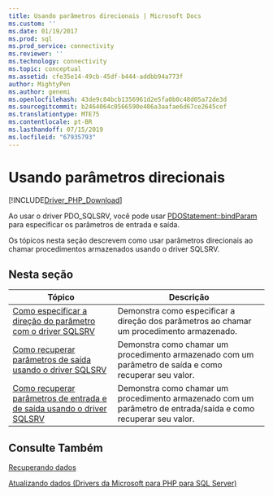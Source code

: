 ```yaml
---
title: Usando parâmetros direcionais | Microsoft Docs
ms.custom: ''
ms.date: 01/19/2017
ms.prod: sql
ms.prod_service: connectivity
ms.reviewer: ''
ms.technology: connectivity
ms.topic: conceptual
ms.assetid: cfe35e14-49cb-45df-b444-addbb94a773f
author: MightyPen
ms.author: genemi
ms.openlocfilehash: 43de9c84bcb1356961d2e5fa0b0c48d05a72de3d
ms.sourcegitcommit: b2464064c0566590e486a3aafae6d67ce2645cef
ms.translationtype: MTE75
ms.contentlocale: pt-BR
ms.lasthandoff: 07/15/2019
ms.locfileid: "67935793"
---
```

# <a name="using-directional-parameters"></a>Usando parâmetros direcionais
[!INCLUDE[Driver_PHP_Download](../../includes/driver_php_download.md)]

Ao usar o driver PDO_SQLSRV, você pode usar [PDOStatement::bindParam](../../connect/php/pdostatement-bindparam.md) para especificar os parâmetros de entrada e saída.  
  
Os tópicos nesta seção descrevem como usar parâmetros direcionais ao chamar procedimentos armazenados usando o driver SQLSRV.  
  
## <a name="in-this-section"></a>Nesta seção  
  
|Tópico|Descrição|  
|---------|---------------|  
|[Como especificar a direção do parâmetro com o driver SQLSRV](../../connect/php/how-to-specify-parameter-direction-using-the-sqlsrv-driver.md)|Demonstra como especificar a direção dos parâmetros ao chamar um procedimento armazenado.|  
|[Como recuperar parâmetros de saída usando o driver SQLSRV](../../connect/php/how-to-retrieve-output-parameters-using-the-sqlsrv-driver.md)|Demonstra como chamar um procedimento armazenado com um parâmetro de saída e como recuperar seu valor.|  
|[Como recuperar parâmetros de entrada e de saída usando o driver SQLSRV](../../connect/php/how-to-retrieve-input-and-output-parameters-using-the-sqlsrv-driver.md)|Demonstra como chamar um procedimento armazenado com um parâmetro de entrada/saída e como recuperar seu valor.|  
  
## <a name="see-also"></a>Consulte Também  
[Recuperando dados](../../connect/php/retrieving-data.md)  

[Atualizando dados &#40;Drivers da Microsoft para PHP para SQL Server&#41;](../../connect/php/updating-data-microsoft-drivers-for-php-for-sql-server.md)  
  
